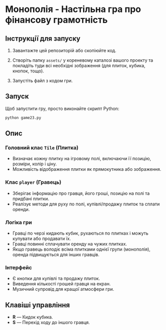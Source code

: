 
# Монополія - Настільна гра про фінансову грамотність

## Інструкції для запуску

1. Завантажте цей репозиторій або скопіюйте код.

2. Створіть папку `assets/` у кореневому каталозі вашого проекту та покладіть туди всі необхідні зображення (для плиток, кубика, кнопок, тощо).

3. Запустіть файл з кодом гри.

## Запуск

Щоб запустити гру, просто виконайте скрипт Python:

```bash
python game23.py
```

## Опис

### Головний клас `Tile` (Плитка)
- Визначає кожну плитку на ігровому полі, включаючи її позицію, розміри, колір і ціну.
- Можливість відображення плитки як прямокутника або зображення.

### Клас `player` (Гравець)
- Зберігає інформацію про гравця, його гроші, позицію на полі та придбані плитки.
- Реалізує методи для руху по полі, купівлі/продажу плиток та сплати оренди.

### Логіка гри
- Гравці по черзі кидають кубик, рухаються по плитках і можуть купувати або продавати їх.
- Гравці повинні сплачувати оренду на чужих плитках.
- Якщо гравець володіє всіма плитками однієї групи (монополія), оренда підвищується для інших гравців.

### Інтерфейс
- Є кнопки для купівлі та продажу плиток.
- Виведення кількості грошей гравця на екран.
- Музичний супровід для кращої атмосфери гри.

## Клавіші управління
- **R** — Кидок кубика.
- **S** — Перехід ходу до іншого гравця.
